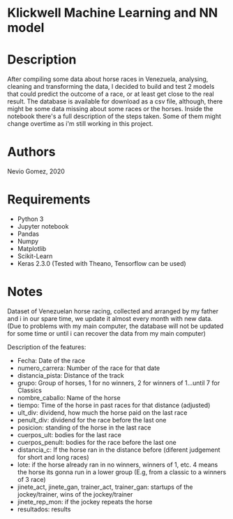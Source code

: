 
Klickwell Machine Learning and NN model
=======================================

Description
===========

After compiling some data about horse races in Venezuela, analysing, cleaning and transforming the data, I decided to build and test 2 models that could predict the outcome of a race, or at least get close to the real result. The database is available for download as a csv file, although, there might be some data missing about some races or the horses. Inside the notebook there's a full description of the steps taken. Some of them might change overtime as i'm still working in this project.

Authors
=======

Nevio Gomez, 2020

Requirements
============

* Python 3
* Jupyter notebook
* Pandas
* Numpy
* Matplotlib
* Scikit-Learn
* Keras 2.3.0 (Tested with Theano, Tensorflow can be used)

Notes
=====

Dataset of Venezuelan horse racing, collected and arranged by my father and i in our spare time, we update it almost every month with new data. (Due to problems with my main computer, the database will not be updated for some time or until i can recover the data from my main computer)

Description of the features:
- Fecha: Date of the race 
- numero_carrera: Number of the race for that date
- distancia_pista: Distance of the track
- grupo: Group of horses, 1 for no winners, 2 for winners of 1...until 7 for Classics
- nombre_caballo: Name of the horse
- tiempo: Time of the horse in past races for that distance (adjusted)
- ult_div: dividend, how much the horse paid on the last race
- penult_div: dividend for the race before the last one
- posicion: standing of the horse in the last race
- cuerpos_ult: bodies for the last race
- cuerpos_penult: bodies for the race before the last one
- distancia_c: If the horse ran in the distance before (diferent judgement for short and long races)
- lote: if the horse already ran in no winners, winners of 1, etc. 4 means the horse its gonna run in a lower group
(E.g, from a classic to a winners of 3 race)
- jinete_act, jinete_gan, trainer_act, trainer_gan: startups of the jockey/trainer, wins of the jockey/trainer
- jinete_rep_mon: if the jockey repeats the horse
- resultados: results
